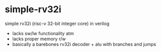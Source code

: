 # simple-rv32i
simple rv32i (risc-v 32-bit integer core) in verilog

- lacks sw/lw functionality atm
- lacks proper memory r/w
- basically a barebones rv32i decoder + alu with branches and jumps
